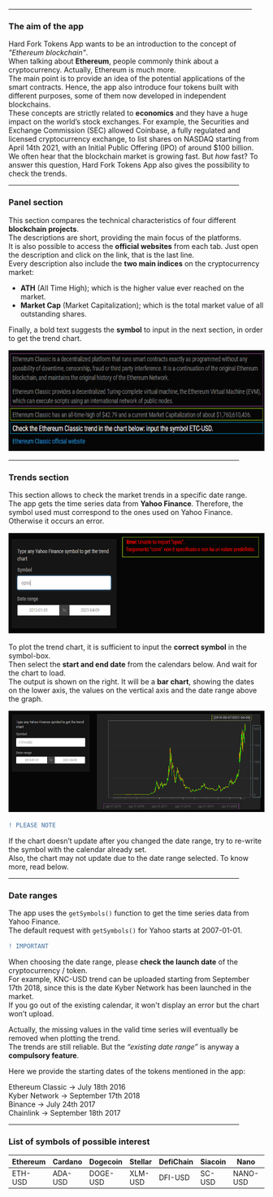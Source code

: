 <!---
Title: "Hard Fork Tokens"
author: "Camillo Giuseppe Majerczyk"
date: "10/04/2021"
output: html_document
--->

<hr align="center" size="4px" width="95%">

### The aim of the app
Hard Fork Tokens App wants to be an introduction to the concept of *"Ethereum blockchain"*. <br> When talking about **Ethereum**, people commonly think about a cryptocurrency. Actually, Ethereum is much more. <br>
The main point is to provide an idea of the potential applications of the smart contracts. Hence, the app also introduce four tokens built with different purposes, some of them now developed in independent blockchains. <br>
These concepts are strictly related to **economics** and they have a huge impact on the world’s stock exchanges. For example, the Securities and Exchange Commission (SEC) allowed Coinbase, a fully regulated and licensed cryptocurrency exchange, to list shares on NASDAQ starting from April 14th 2021, with an Initial Public Offering (IPO) of around $100 billion. <br>
We often hear that the blockchain market is growing fast. But *how* fast? To answer this question, Hard Fork Tokens App also gives the possibility to check the trends. <br>

<hr align="center" size="4px" width="90%">

### Panel section
This section compares the technical characteristics of four different **blockchain projects**. <br>
The descriptions are short, providing the main focus of the platforms. <br> It is also possible to access the **official websites** from each tab. Just open the description and click on the link, that is the last line. <br>
Every description also include the **two main indices** on the cryptocurrency market:

* **ATH** (All Time High); which is the higher value ever reached on the market.
* **Market Cap** (Market Capitalization); which is the total market value of all outstanding shares.

Finally, a bold text suggests the **symbol** to input in the next section, in order to get the trend chart. <br>

<p align="center">
<img src="HardForkTokens/www/descriptiondiv.png" width="700" height="200">
</p>

<hr align="center" size="4px" width="90%">

### Trends section
This section allows to check the market trends in a specific date range. <br>
The app gets the time series data from **Yahoo Finance**. Therefore, the symbol used must correspond to the ones used on Yahoo Finance. Otherwise it occurs an error.

<p align="center">
<img src="HardForkTokens/www/errortrend.png" width="700" height="200">
</p>

To plot the trend chart, it is sufficient to input the **correct symbol** in the symbol-box. <br>
Then select the **start and end date** from the calendars below. And wait for the chart to load. <br>
The output is shown on the right. It will be a **bar chart**, showing the dates on the lower axis, the values on the vertical axis and the date range above the graph. <br>

<p align="center">
<img src="HardForkTokens/www/exchart.png" width="700" height="200">
</p>

```diff
! PLEASE NOTE
```

If the chart doesn’t update after you changed the date range, try to re-write the symbol with the calendar already set. <br>
Also, the chart may not update due to the date range selected. To know more, read below.

<hr align="center" size="4px" width="90%">

### Date ranges
The app uses the `getSymbols()`  function to get the time series data from Yahoo Finance. <br>
The default request with `getSymbols()` for Yahoo starts at 2007-01-01.

```diff
! IMPORTANT
```

When choosing the date range, please **check the launch date** of the cryptocurrency / token. <br>
For example, KNC-USD trend can be uploaded starting from September 17th 2018, since this is the date Kyber Network has been launched in the market. <br>
If you go out of the existing calendar, it won't display an error but the chart won’t upload.

Actually, the missing values in the valid time series  will eventually be removed when plotting the trend. <br>
The trends are still reliable. But the *“existing date range”* is anyway a **compulsory feature**.

Here we provide the starting dates of the tokens mentioned in the app: 

Ethereum Classic  &#8594;  July 18th 2016  <br>
Kyber Network  &#8594;  September 17th 2018  <br>
Binance  &#8594;  July 24th 2017  <br>
Chainlink  &#8594;  September 18th 2017  <br>

<hr align="center" size="4px" width="90%">

### List of symbols of possible interest

| Ethereum | Cardano  | Dogecoin  | Stellar | DefiChain | Siacoin | Nano     | Skycoin  | Diamond  | Tether   |
| -------- | -------- | --------- | ------- | --------- | ------  | -------- | -------  | -------  | -------- |
| ETH-USD  | ADA-USD  | DOGE-USD  | XLM-USD | DFI-USD   | SC-USD  | NANO-USD | SKY-USD  | DMD-USD  | USDT-USD |

